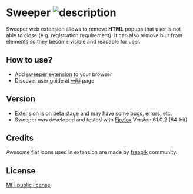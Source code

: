 #  Sweeper ![description](https://raw.githubusercontent.com/shmel3/Sweeper/master/res/x64.png)

Sweeper web extension allows to remove **HTML** popups that user is not able to close (e.g. registration requirement). It can also remove blur from elements so they become visible and readable for user.


## How to use?
* Add [sweeper extension](https://addons.mozilla.org/en-US/firefox/addon/sweeper/) to your browser
* Discover user guide at [wiki](https://github.com/shmel3/Sweeper/wiki/User-guide) page

## Version
* Extension is on beta stage and may have some bugs, errors, etc.
* Sweeper was developed and tested with [Firefox](https://www.mozilla.org/en-US/) Version 61.0.2 (64-bit)

## Credits
Awesome flat icons used in extension are made by [freepik](https://ru.freepik.com/) community.  

## License
[MIT public license](https://github.com/shmel3/Sweeper/blob/master/LICENSE)
